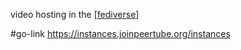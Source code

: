 video hosting in the [[fediverse]]

#go-link https://instances.joinpeertube.org/instances

[//begin]: # "Autogenerated link references for markdown compatibility"
[fediverse]: fediverse.md "fediverse"
[//end]: # "Autogenerated link references"
